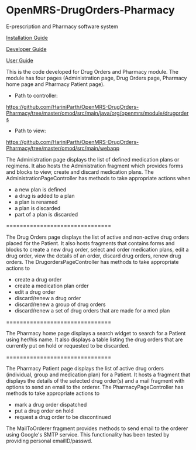 # OpenMRS-DrugOrders-Pharmacy
E-prescription and Pharmacy software system

<a href="https://docs.google.com/document/d/18kNC41LmN4cV3Hzv4LeW_ghEmDAjBbzpTJhQyK3yqjQ/">Installation Guide</a>

<a href="https://docs.google.com/document/d/1ME-nferIxI1oFyrmQTWWXIV9yA1YiFN4HA0mHD2rXcw/">Developer Guide</a>

<a href="https://docs.google.com/document/d/1a2xIBwTHdAfR3QnrwrF_sYl9cclufymMoUSns3TSngw/">User Guide</a>


This is the code developed for Drug Orders and Pharmacy module.
The module has four pages (Administration page, Drug Orders page, Pharmacy home page and Pharmacy Patient page).

- Path to controller: 

https://github.com/HariniParth/OpenMRS-DrugOrders-Pharmacy/tree/master/omod/src/main/java/org/openmrs/module/drugorders

- Path to view: 

https://github.com/HariniParth/OpenMRS-DrugOrders-Pharmacy/tree/master/omod/src/main/webapp


The Administration page displays the list of defined medication plans or regimens.
It also hosts the Administration fragment which provides forms and blocks to view, create and discard medication plans.
The AdministrationPageController has methods to take appropriate actions when 
 - a new plan is defined
 - a drug is added to a plan
 - a plan is renamed
 - a plan is discarded
 - part of a plan is discarded
 
 ===============================
 
The Drug Orders page displays the list of active and non-active drug orders placed for the Patient.
It also hosts fragments that contains forms and blocks to create a new drug order, select and order medication plans, edit a drug order, view the details of an order, discard drug orders, renew drug orders.
The DrugordersPageController has methods to take appropriate actions to
 - create a drug order
 - create a medication plan order
 - edit a drug order
 - discard/renew a drug order
 - discard/renew a group of drug orders
 - discard/renew a set of drug orders that are made for a med plan
 
 ===============================
  
 The Pharmacy home page displays a search widget to search for a Patient using her/his name.
 It also displays a table listing the drug orders that are currently put on hold or requested to be discarded.
  
 ===============================
  
 The Pharmacy Patient page displays the list of active drug orders (individual, group and medication plan) for a Patient.
 It hosts a fragment that displays the details of the selected drug order(s) and a mail fragment with options to send an email to the orderer.
 The PharmacyPageController has methods to take appropriate actions to
  - mark a drug order dispatched
  - put a drug order on hold
  - request a drug order to be discontinued
  
  The MailToOrderer fragment provides methods to send email to the orderer using Google's SMTP service.
  This functionality has been tested by providing personal emailID/passwd.
